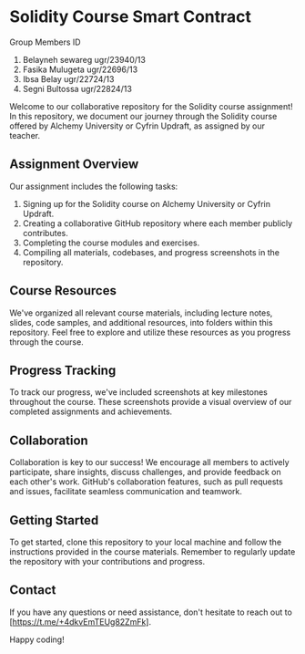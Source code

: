 # Solidity Course Smart Contract

Group Members                    ID
1. Belayneh sewareg            ugr/23940/13
2. Fasika Mulugeta             ugr/22696/13
3. Ibsa Belay                  ugr/22724/13
4. Segni Bultossa              ugr/22824/13

Welcome to our collaborative repository for the Solidity course assignment! In this repository, we document our journey through the Solidity course offered by Alchemy University or Cyfrin Updraft, as assigned by our teacher.

## Assignment Overview
Our assignment includes the following tasks:
1. Signing up for the Solidity course on Alchemy University or Cyfrin Updraft.
2. Creating a collaborative GitHub repository where each member publicly contributes.
3. Completing the course modules and exercises.
4. Compiling all materials, codebases, and progress screenshots in the repository.

## Course Resources
We've organized all relevant course materials, including lecture notes, slides, code samples, and additional resources, into folders within this repository. Feel free to explore and utilize these resources as you progress through the course.

## Progress Tracking
To track our progress, we've included screenshots at key milestones throughout the course. These screenshots provide a visual overview of our completed assignments and achievements.

## Collaboration
Collaboration is key to our success! We encourage all members to actively participate, share insights, discuss challenges, and provide feedback on each other's work. GitHub's collaboration features, such as pull requests and issues, facilitate seamless communication and teamwork.

## Getting Started
To get started, clone this repository to your local machine and follow the instructions provided in the course materials. Remember to regularly update the repository with your contributions and progress.

## Contact
If you have any questions or need assistance, don't hesitate to reach out to [https://t.me/+4dkvEmTEUg82ZmFk].

Happy coding!
